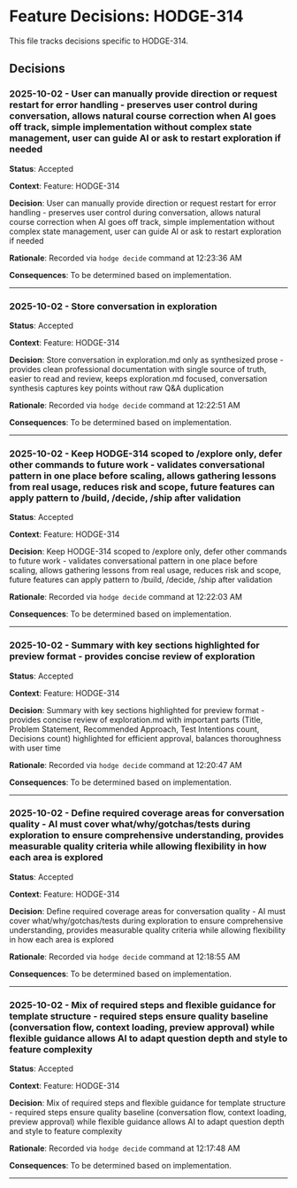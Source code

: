 # Feature Decisions: HODGE-314

This file tracks decisions specific to HODGE-314.

## Decisions

<!-- Add your decisions below -->

### 2025-10-02 - User can manually provide direction or request restart for error handling - preserves user control during conversation, allows natural course correction when AI goes off track, simple implementation without complex state management, user can guide AI or ask to restart exploration if needed

**Status**: Accepted

**Context**:
Feature: HODGE-314

**Decision**:
User can manually provide direction or request restart for error handling - preserves user control during conversation, allows natural course correction when AI goes off track, simple implementation without complex state management, user can guide AI or ask to restart exploration if needed

**Rationale**:
Recorded via `hodge decide` command at 12:23:36 AM

**Consequences**:
To be determined based on implementation.

---


### 2025-10-02 - Store conversation in exploration

**Status**: Accepted

**Context**:
Feature: HODGE-314

**Decision**:
Store conversation in exploration.md only as synthesized prose - provides clean professional documentation with single source of truth, easier to read and review, keeps exploration.md focused, conversation synthesis captures key points without raw Q&A duplication

**Rationale**:
Recorded via `hodge decide` command at 12:22:51 AM

**Consequences**:
To be determined based on implementation.

---


### 2025-10-02 - Keep HODGE-314 scoped to /explore only, defer other commands to future work - validates conversational pattern in one place before scaling, allows gathering lessons from real usage, reduces risk and scope, future features can apply pattern to /build, /decide, /ship after validation

**Status**: Accepted

**Context**:
Feature: HODGE-314

**Decision**:
Keep HODGE-314 scoped to /explore only, defer other commands to future work - validates conversational pattern in one place before scaling, allows gathering lessons from real usage, reduces risk and scope, future features can apply pattern to /build, /decide, /ship after validation

**Rationale**:
Recorded via `hodge decide` command at 12:22:03 AM

**Consequences**:
To be determined based on implementation.

---


### 2025-10-02 - Summary with key sections highlighted for preview format - provides concise review of exploration

**Status**: Accepted

**Context**:
Feature: HODGE-314

**Decision**:
Summary with key sections highlighted for preview format - provides concise review of exploration.md with important parts (Title, Problem Statement, Recommended Approach, Test Intentions count, Decisions count) highlighted for efficient approval, balances thoroughness with user time

**Rationale**:
Recorded via `hodge decide` command at 12:20:47 AM

**Consequences**:
To be determined based on implementation.

---


### 2025-10-02 - Define required coverage areas for conversation quality - AI must cover what/why/gotchas/tests during exploration to ensure comprehensive understanding, provides measurable quality criteria while allowing flexibility in how each area is explored

**Status**: Accepted

**Context**:
Feature: HODGE-314

**Decision**:
Define required coverage areas for conversation quality - AI must cover what/why/gotchas/tests during exploration to ensure comprehensive understanding, provides measurable quality criteria while allowing flexibility in how each area is explored

**Rationale**:
Recorded via `hodge decide` command at 12:18:55 AM

**Consequences**:
To be determined based on implementation.

---


### 2025-10-02 - Mix of required steps and flexible guidance for template structure - required steps ensure quality baseline (conversation flow, context loading, preview approval) while flexible guidance allows AI to adapt question depth and style to feature complexity

**Status**: Accepted

**Context**:
Feature: HODGE-314

**Decision**:
Mix of required steps and flexible guidance for template structure - required steps ensure quality baseline (conversation flow, context loading, preview approval) while flexible guidance allows AI to adapt question depth and style to feature complexity

**Rationale**:
Recorded via `hodge decide` command at 12:17:48 AM

**Consequences**:
To be determined based on implementation.

---


